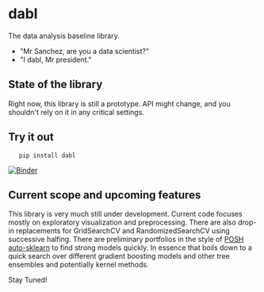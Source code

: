 # dabl
The data analysis baseline library.

- "Mr Sanchez, are you a data scientist?"
- "I dabl, Mr president."

## State of the library
Right now, this library is still a prototype. API might change, and you shouldn't rely on it in any critical settings.

## Try it out

```
   pip install dabl
```

[![Binder](https://mybinder.org/badge_logo.svg)](https://mybinder.org/v2/gh/amueller/dabl/master)

## Current scope and upcoming features
This library is very much still under development. Current code focuses mostly on exploratory visualization and preprocessing.
There are also drop-in replacements for GridSearchCV and RandomizedSearchCV using successive halfing.
There are preliminary portfolios in the style of
[POSH
auto-sklearn](https://ml.informatik.uni-freiburg.de/papers/18-AUTOML-AutoChallenge.pdf)
to find strong models quickly.  In essence that boils down to a quick search
over different gradient boosting models and other tree ensembles and
potentially kernel methods.

Stay Tuned!
